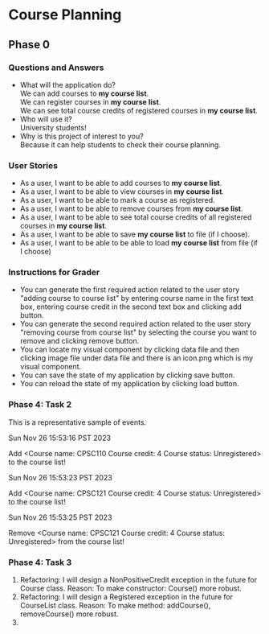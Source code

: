 # Course Planning

## Phase 0

### Questions and Answers
- What will the application do?   
We can add courses to **my course list**.  
We can register courses in **my course list**.  
We can see total course credits of registered courses in **my course list**.
- Who will use it?  
University students!
- Why is this project of interest to you?  
Because it can help students to check their course planning.  

### User Stories  
- As a user, I want to be able to add courses to **my course list**.
- As a user, I want to be able to view courses in **my course list**.
- As a user, I want to be able to mark a course as registered.
- As a user, I want to be able to remove courses from **my course list**.
- As a user, I want to be able to see total course credits of all registered courses in **my course list**.  
- As a user, I want to be able to save **my course list** to file (if I choose).
- As a user, I want to be able to be able to load **my course list** from file (if I choose)

### Instructions for Grader
- You can generate the first required action related to the user story 
"adding course to course list" by entering course name in the first text box, 
entering course credit in the second text box and clicking add button. 
- You can generate the second required action related to the user story 
"removing course from course list" by selecting the course you want to remove 
and clicking remove button. 
- You can locate my visual component by clicking data file and then clicking image file under data file
and there is an icon.png which is my visual component.
- You can save the state of my application by clicking save button.
- You can reload the state of my application by clicking load button.
 
### Phase 4: Task 2
This is a representative sample of events. 

Sun Nov 26 15:53:16 PST 2023

Add <Course name: CPSC110 Course credit: 4 Course status: Unregistered> to the course list!

Sun Nov 26 15:53:23 PST 2023

Add <Course name: CPSC121 Course credit: 4 Course status: Unregistered> to the course list!

Sun Nov 26 15:53:25 PST 2023

Remove <Course name: CPSC121 Course credit: 4 Course status: Unregistered> from the course list!

### Phase 4: Task 3
1. Refactoring: I will design a NonPositiveCredit exception in the future 
for Course class. Reason: To make constructor: Course() more robust.
2. Refactoring: I will design a Registered exception in the future
   for CourseList class. Reason: To make method: addCourse(), removeCourse() more robust.
3. 
